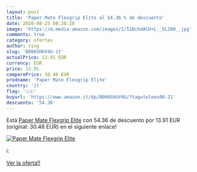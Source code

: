 ```yaml
---
layout: post
title: 'Paper Mate Flexgrip Elite al 54.36 % de descuento'
date: 2020-08-25 08:20:28
image: 'https://m.media-amazon.com/images/I/51BchdACH+L._SL200_.jpg'
comments: true
category: ofertas
author: ring
slug: 'B000SHUV4U-it'
actualPrice: 13.91 EUR
currency: EUR
price: 13.91
comparePrice: 30.48 EUR
prodname: 'Paper Mate Flexgrip Elite'
country: 'it'
flag: '🇮🇹'
buyurl: 'https://www.amazon.it/dp/B000SHUV4U/?tag=tolees00-21'
descuento: '54.36'
---
```


Está [Paper Mate Flexgrip Elite](https://www.amazon.it/dp/B000SHUV4U/?tag=tolees00-21) con 54.36 de descuento por 13.91 EUR (original: 30.48 EUR) en el siguiente enlace!

[![Paper Mate Flexgrip Elite](https://m.media-amazon.com/images/I/51BchdACH+L._SL200_.jpg)](https://www.amazon.it/dp/B000SHUV4U/?tag=tolees00-21)

ℹ️:


[Ver la oferta!!](https://www.amazon.it/dp/B000SHUV4U/?tag=tolees00-21)
